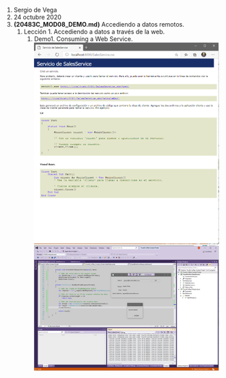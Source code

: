 1. Sergio de Vega
2. 24 octubre 2020
3. **(20483C_MOD08_DEMO.md)** Accediendo a datos remotos.
   1. Lección 1. Accediendo a datos a través de la web.
      1. Demo1. Consuming a Web Service.
   ![C1](images/C1.PNG)
   ![C2](images/C2.PNG)